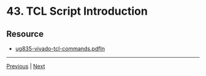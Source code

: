 # 43. TCL Script Introduction

## Resource

-   [ug835-vivado-tcl-commands.pdfIn](https://rfpga.s3.us-west-1.amazonaws.com/Learn-Vivado-from-Top-to-Bottom_Your-Complete-Guide/ug835-vivado-tcl-commands.pdf)

---

[Previous](./42_Creating-Clock-Constraints.md) | [Next](./44_Build-a-Vivado-Project-Using-TCL-Scripts.md)